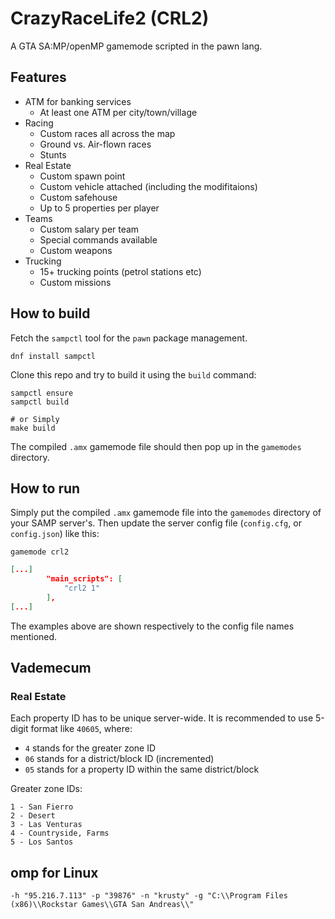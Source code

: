 # CrazyRaceLife2 (CRL2)

A GTA SA:MP/openMP gamemode scripted in the pawn lang.


## Features

+ ATM for banking services
    + At least one ATM per city/town/village
+ Racing
    + Custom races all across the map
    + Ground vs. Air-flown races 
    + Stunts
+ Real Estate
    + Custom spawn point
    + Custom vehicle attached (including the modifitaions)
    + Custom safehouse
    + Up to 5 properties per player
+ Teams
    + Custom salary per team 
    + Special commands available
    + Custom weapons
+ Trucking
    + 15+ trucking points (petrol stations etc)
    + Custom missions


## How to build

Fetch the `sampctl` tool for the `pawn` package management.

```
dnf install sampctl
```

Clone this repo and try to build it using the `build` command:

```
sampctl ensure
sampctl build

# or Simply
make build
```

The compiled `.amx` gamemode file should then pop up in the `gamemodes` directory.


## How to run

Simply put the compiled `.amx` gamemode file into the `gamemodes` directory of your SAMP server's. Then update the server config file (`config.cfg`, or `config.json`) like this:

```
gamemode crl2
```

```json
[...]
        "main_scripts": [
            "crl2 1"
        ],
[...]
```

The examples above are shown respectively to the config file names mentioned.

## Vademecum

### Real Estate

Each property ID has to be unique server-wide. It is recommended to use 5-digit format like `40605`, where:

+ `4` stands for the greater zone ID 
+ `06` stands for a district/block ID (incremented)
+ `05` stands for a property ID within the same district/block

Greater zone IDs:

```
1 - San Fierro
2 - Desert
3 - Las Venturas
4 - Countryside, Farms
5 - Los Santos
```

## omp for Linux

```
-h "95.216.7.113" -p "39876" -n "krusty" -g "C:\\Program Files (x86)\\Rockstar Games\\GTA San Andreas\\"
```
